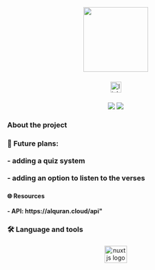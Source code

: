 <div align="center">
  <img height="150" src="https://raw.githubusercontent.com/AbdelrhmanAbuelnile/Tadhkirah-full/master/public/favicon.ico"  />
</div>

###

<div align="center">
  <img src="https://img.shields.io/static/v1?message=LinkedIn&logo=linkedin&label=&color=0077B5&logoColor=white&labelColor=&style=for-the-badge" height="25" alt="linkedin logo"  />
</div>

###

<div align="center">
  <img src="https://visitor-badge.laobi.icu/badge?page_id=AbdelrhmanAbuelnile.AbdelrhmanAbuelnile&"  />
  
  <img src="https://cdn.jsdelivr.net/gh/devicons/devicon/icons/tailwindcss/tailwindcss-plain.svg" />

</div>

###

<h3 align="left">About the project</h3>

###

<h3 align="left">🔭 Future plans: <br><br>  - adding a quiz system<br><br>  - adding an option to listen to the verses</h3>

###

<h4 align="left">🌐 Resources<br><br> - API: https://alquran.cloud/api"</h4>

###

<h3 align="left">🛠 Language and tools</h3>

###

<div align="center">
  <img src="https://cdn.jsdelivr.net/gh/devicons/devicon/icons/nuxtjs/nuxtjs-original.svg" height="40" width="52" alt="nuxtjs logo"  />
</div>

###
